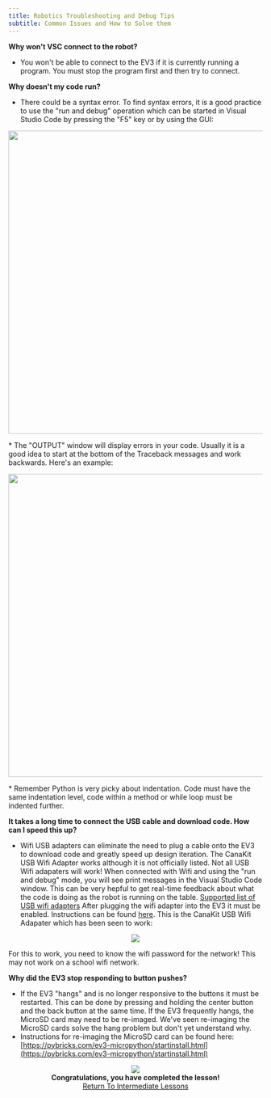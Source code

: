 ```yaml
---
title: Robotics Troubleshooting and Debug Tips 
subtitle: Common Issues and How to Solve them
---
```


**Why won't VSC connect to the robot?**
* You won't be able to connect to the EV3 if it is currently running a program.  You must stop the program first and then try to connect.

**Why doesn't my code run?**
* There could be a syntax error.  To find syntax errors, it is a good practice to use the "run and debug" operation which can be started in Visual Studio Code by pressing the "F5" key or by using the GUI:
<p  align="center"><img src="https://fssfll.github.io/fssfll/ev3/troubleshooting/run_and_debug.JPG" width=600></P>
* The "OUTPUT" window will display errors in your code.  Usually it is a good idea to start at the bottom of the Traceback messages and work backwards.  Here's an example:
<p  align="center"><img src="https://fssfll.github.io/fssfll/ev3/troubleshooting/syntax_error.JPG" width=600></P>
* Remember Python is very picky about indentation.  Code must have the same indentation level, code within a method or while loop must be indented further.

**It takes a long time to connect the USB cable and download code.  How can I speed this up?**
* Wifi USB adapters can eliminate the need to plug a cable onto the EV3 to download code and greatly speed up design iteration.  The CanaKit USB Wifi Adapter works although it is not officially listed.  Not all USB Wifi adapaters will work!  When connected with Wifi and using the "run and debug" mode, you will see print messages in the Visual Studio Code window.  This can be very hepful to get real-time feedback about what the code is doing as the robot is running on the table. [Supported list of USB wifi adapters](https://www.ev3dev.org/docs/networking/)  After plugging the wifi adapter into the EV3 it must be enabled.  Instructions can be found [here](../howto/index.md). This is the CanaKit USB Wifi Adapater which has been seen to work:   
<p  align="center"><img src="https://fssfll.github.io/fssfll/ev3/troubleshooting/canakit_usb_wifi.JPG"> </p>

For this to work, you need to know the wifi password for the network!  This may not work on a school wifi network.  

**Why did the EV3 stop responding to button pushes?**
* If the EV3 "hangs" and is no longer responsive to the buttons it must be restarted.  This can be done by pressing and holding the center button and the back button at the same time.  If the EV3 frequently hangs, the MicroSD card may need to be re-imaged.  We've seen re-imaging the MicroSD cards solve the hang problem but don't yet understand why.
* Instructions for re-imaging the MicroSD card can be found here: [https://pybricks.com/ev3-micropython/startinstall.html](https://pybricks.com/ev3-micropython/startinstall.html)

<p align="center">
<IMG ALIGN="CENTER" SRC="https://fssfll.github.io/fssfll/images/finish.jpg">
<BR>
<B>Congratulations, you have completed the lesson!</B><BR>
<A HREF="https://fssfll.github.io/fssfll/ev3/lessons/intermediate/">Return To Intermediate Lessons</A>
<BR>
 </P>

